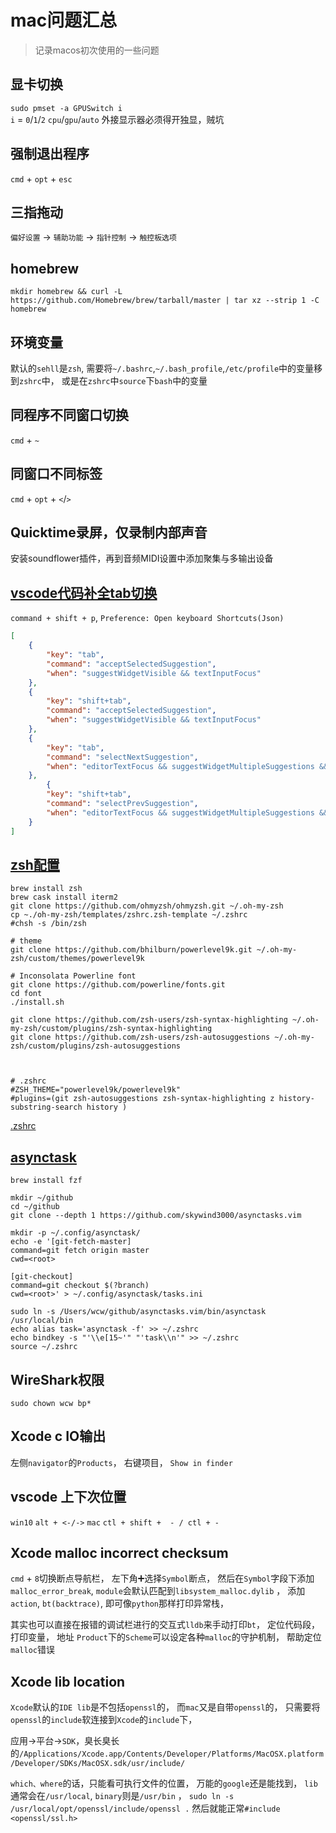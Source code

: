 <!--
updated: 2020年6月25日 09:40
tags: [macos, zsh, vscode, xcode, homebrew]
-->

# mac问题汇总

> 记录macos初次使用的一些问题

## 显卡切换
`sudo pmset -a GPUSwitch i`     
`i` = `0`/`1`/`2` `cpu`/`gpu`/`auto`
外接显示器必须得开独显，贼坑

## 强制退出程序
`cmd` + `opt` + `esc`

## 三指拖动
`偏好设置` -> `辅助功能` -> `指针控制` -> `触控板选项`

## homebrew 
```shell
mkdir homebrew && curl -L https://github.com/Homebrew/brew/tarball/master | tar xz --strip 1 -C homebrew
```

## 环境变量
默认的`sehll`是`zsh`, 需要将`~/.bashrc`,`~/.bash_profile`,`/etc/profile`中的变量移到`zshrc`中， 或是在`zshrc`中`source`下`bash`中的变量

## 同程序不同窗口切换
`cmd` + `~`

## 同窗口不同标签
`cmd` + `opt` + `<`/`>`


## Quicktime录屏，仅录制内部声音
安装soundflower插件，再到音频MIDI设置中添加聚集与多输出设备


## [vscode代码补全tab切换](https://www.zhihu.com/question/62743695/answer/1054302289)
`command + shift + p`,  `Preference: Open keyboard Shortcuts(Json) `
```json
[
    {
        "key": "tab",
        "command": "acceptSelectedSuggestion",
        "when": "suggestWidgetVisible && textInputFocus"
    },
    {
        "key": "shift+tab",
        "command": "acceptSelectedSuggestion",
        "when": "suggestWidgetVisible && textInputFocus"
    },
    {
        "key": "tab",
        "command": "selectNextSuggestion",
        "when": "editorTextFocus && suggestWidgetMultipleSuggestions && suggestWidgetVisible"
    },
        {
        "key": "shift+tab",
        "command": "selectPrevSuggestion",
        "when": "editorTextFocus && suggestWidgetMultipleSuggestions && suggestWidgetVisible"
    }
]
```


## [zsh配置](https://www.freecodecamp.org/news/how-to-configure-your-macos-terminal-with-zsh-like-a-pro-c0ab3f3c1156/)
```shell
brew install zsh
brew cask install iterm2
git clone https://github.com/ohmyzsh/ohmyzsh.git ~/.oh-my-zsh
cp ~./oh-my-zsh/templates/zshrc.zsh-template ~/.zshrc
#chsh -s /bin/zsh

# theme
git clone https://github.com/bhilburn/powerlevel9k.git ~/.oh-my-zsh/custom/themes/powerlevel9k

# Inconsolata Powerline font
git clone https://github.com/powerline/fonts.git
cd font
./install.sh

git clone https://github.com/zsh-users/zsh-syntax-highlighting ~/.oh-my-zsh/custom/plugins/zsh-syntax-highlighting
git clone https://github.com/zsh-users/zsh-autosuggestions ~/.oh-my-zsh/custom/plugins/zsh-autosuggestions



# .zshrc
#ZSH_THEME="powerlevel9k/powerlevel9k"
#plugins=(git zsh-autosuggestions zsh-syntax-highlighting z history-substring-search history )
```
[.zshrc](https://www.zhihu.com/question/21418449)
## [asynctask](https://www.zhihu.com/question/20620445/answer/1063450249)
```shell
brew install fzf

mkdir ~/github
cd ~/github
git clone --depth 1 https://github.com/skywind3000/asynctasks.vim

mkdir -p ~/.config/asynctask/
echo -e '[git-fetch-master]
command=git fetch origin master
cwd=<root>

[git-checkout]
command=git checkout $(?branch)
cwd=<root>' > ~/.config/asynctask/tasks.ini

sudo ln -s /Users/wcw/github/asynctasks.vim/bin/asynctask /usr/local/bin
echo alias task='asynctask -f' >> ~/.zshrc    
echo bindkey -s "'\\e[15~'" "'task\\n'" >> ~/.zshrc
source ~/.zshrc 

```


## WireShark权限
```shell
sudo chown wcw bp*
```


## Xcode c IO输出
左侧`navigator`的`Products`， 右键项目， `Show in finder`  

## vscode 上下次位置
`win10`  `alt + <-/->`
`mac`     `ctl + shift +  - / ctl + -`


## Xcode malloc incorrect checksum
`cmd` + `8`切换断点导航栏， 左下角➕选择`Symbol`断点， 然后在`Symbol`字段下添加`malloc_error_break`, `module`会默认匹配到`libsystem_malloc.dylib` ， 添加`action`, `bt(backtrace)`, 即可像`python`那样打印异常栈， 

其实也可以直接在报错的调试栏进行的交互式`lldb`来手动打印`bt`， 定位代码段， 打印变量， 地址
`Product`下的`Scheme`可以设定各种`malloc`的守护机制， 帮助定位`malloc`错误

## Xcode lib location
`Xcode`默认的`IDE lib`是不包括`openssl`的， 而`mac`又是自带`openssl`的， 只需要将`openssl`的`include`软连接到`Xcode`的`include`下，

应用->平台->`SDK`，臭长臭长的`/Applications/Xcode.app/Contents/Developer/Platforms/MacOSX.platform/Developer/SDKs/MacOSX.sdk/usr/include/`

`which、where`的话，只能看可执行文件的位置， 万能的`google`还是能找到， `lib`通常会在`/usr/local`, `binary`则是`/usr/bin` ，
`sudo ln -s /usr/local/opt/openssl/include/openssl .`
然后就能正常`#include <openssl/ssl.h>`
